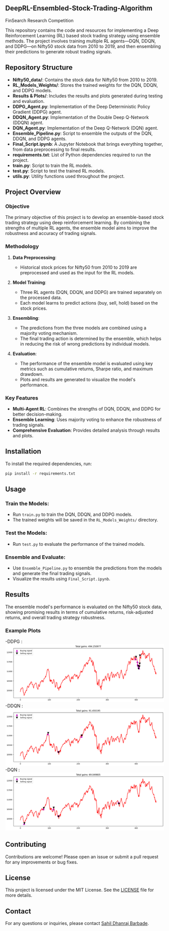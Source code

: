 ## DeepRL-Ensembled-Stock-Trading-Algorithm
FinSearch Research Competition

This repository contains the code and resources for implementing a Deep Reinforcement Learning (RL) based stock trading strategy using ensemble methods. The project involves training multiple RL agents—DQN, DDQN, and DDPG—on Nifty50 stock data from 2010 to 2019, and then ensembling their predictions to generate robust trading signals.

## Repository Structure

- **Nifty50_data/**: Contains the stock data for Nifty50 from 2010 to 2019.
- **RL_Models_Weights/**: Stores the trained weights for the DQN, DDQN, and DDPG models.
- **Results & Plots/**: Includes the results and plots generated during testing and evaluation.
- **DDPG_Agent.py**: Implementation of the Deep Deterministic Policy Gradient (DDPG) agent.
- **DDQN_Agent.py**: Implementation of the Double Deep Q-Network (DDQN) agent.
- **DQN_Agent.py**: Implementation of the Deep Q-Network (DQN) agent.
- **Ensemble_Pipeline.py**: Script to ensemble the outputs of the DQN, DDQN, and DDPG agents.
- **Final_Script.ipynb**: A Jupyter Notebook that brings everything together, from data preprocessing to final results.
- **requirements.txt**: List of Python dependencies required to run the project.
- **train.py**: Script to train the RL models.
- **test.py**: Script to test the trained RL models.
- **utils.py**: Utility functions used throughout the project.

## Project Overview

### Objective
The primary objective of this project is to develop an ensemble-based stock trading strategy using deep reinforcement learning. By combining the strengths of multiple RL agents, the ensemble model aims to improve the robustness and accuracy of trading signals.

### Methodology

1. **Data Preprocessing**:
    - Historical stock prices for Nifty50 from 2010 to 2019 are preprocessed and used as the input for the RL models.

2. **Model Training**:
    - Three RL agents (DQN, DDQN, and DDPG) are trained separately on the processed data.
    - Each model learns to predict actions (buy, sell, hold) based on the stock prices.

3. **Ensembling**:
    - The predictions from the three models are combined using a majority voting mechanism.
    - The final trading action is determined by the ensemble, which helps in reducing the risk of wrong predictions by individual models.

4. **Evaluation**:
    - The performance of the ensemble model is evaluated using key metrics such as cumulative returns, Sharpe ratio, and maximum drawdown.
    - Plots and results are generated to visualize the model's performance.

### Key Features
- **Multi-Agent RL**: Combines the strengths of DQN, DDQN, and DDPG for better decision-making.
- **Ensemble Learning**: Uses majority voting to enhance the robustness of trading signals.
- **Comprehensive Evaluation**: Provides detailed analysis through results and plots.

## Installation

To install the required dependencies, run:

```bash
pip install -r requirements.txt

```
## Usage

### Train the Models:
- Run `train.py` to train the DQN, DDQN, and DDPG models.
- The trained weights will be saved in the `RL_Models_Weights/` directory.

### Test the Models:
- Run `test.py` to evaluate the performance of the trained models.

### Ensemble and Evaluate:
- Use `Ensemble_Pipeline.py` to ensemble the predictions from the models and generate the final trading signals.
- Visualize the results using `Final_Script.ipynb`.

## Results

The ensemble model's performance is evaluated on the Nifty50 stock data, showing promising results in terms of cumulative returns, risk-adjusted returns, and overall trading strategy robustness.

### Example Plots
-DDPG : ![Cumulative Returns](Results%20&%20Plots/DDPG_Results/DDPG_testing_plots.png)
-DDQN : ![Cumulative Returns](Results%20&%20Plots/DDQN_Results/DDQN_testing_plots.png)
-DQN : ![Cumulative Returns](Results%20&%20Plots/DQN_Results/DQN_testing_plot.png)

## Contributing

Contributions are welcome! Please open an issue or submit a pull request for any improvements or bug fixes.

## License

This project is licensed under the MIT License. See the [LICENSE](LICENSE) file for more details.

## Contact

For any questions or inquiries, please contact [Sahil Dhanraj Barbade](mailto:sahilbarbade1203@gmail.com).

